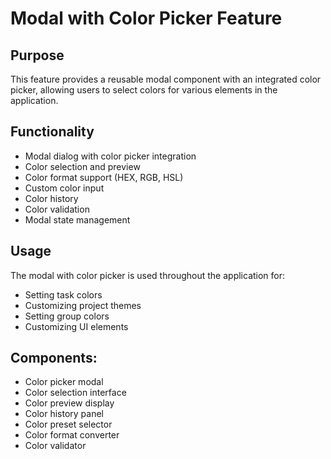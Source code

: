 # Modal with Color Picker Feature

## Purpose

This feature provides a reusable modal component with an integrated color picker, allowing users to select colors for various elements in the application.

## Functionality

- Modal dialog with color picker integration
- Color selection and preview
- Color format support (HEX, RGB, HSL)
- Custom color input
- Color history
- Color validation
- Modal state management

## Usage

The modal with color picker is used throughout the application for:

- Setting task colors
- Customizing project themes
- Setting group colors
- Customizing UI elements

## Components:

- Color picker modal
- Color selection interface
- Color preview display
- Color history panel
- Color preset selector
- Color format converter
- Color validator
